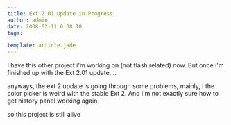 ```yaml
---
title: Ext 2.01 Update in Progress
author: admin
date: 2008-02-11 6:08:10
tags: 

template: article.jade
---
```


I have this other project i'm working on (not flash related) now. But once i'm finished up with the Ext 2.01 update....

anyways, the ext 2 update is going through some problems, mainly, i the color picker is weird with the stable Ext 2\. And i'm not exactly sure how to get history panel working again

so this project is still alive
